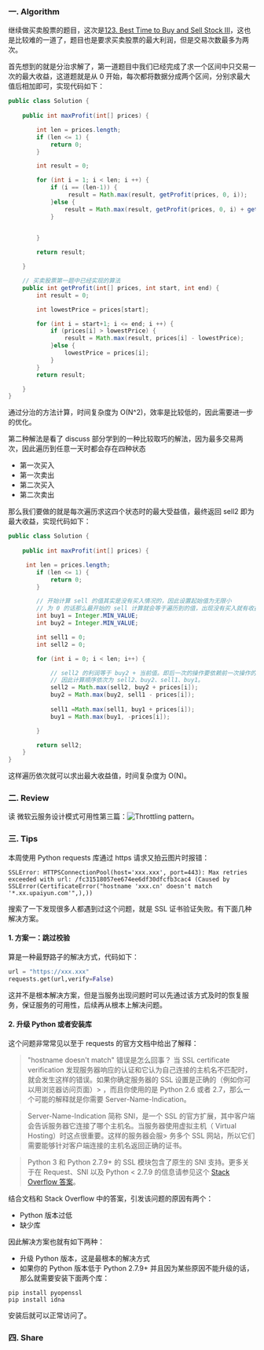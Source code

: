 ### 一. Algorithm


继续做买卖股票的题目，这次是[123. Best Time to Buy and Sell Stock III](https://leetcode.com/problems/best-time-to-buy-and-sell-stock-iii/)，这也是比较难的一道了，题目也是要求买卖股票的最大利润，但是交易次数最多为两次。

首先想到的就是分治求解了，第一道题目中我们已经完成了求一个区间中只交易一次的最大收益，这道题就是从 0 开始，每次都将数据分成两个区间，分别求最大值后相加即可，实现代码如下：

```Java
public class Solution {
    
    public int maxProfit(int[] prices) {

        int len = prices.length;
        if (len <= 1) {
            return 0;
        }

        int result = 0;

        for (int i = 1; i < len; i ++) {
            if (i == (len-1)) {
                 result = Math.max(result, getProfit(prices, 0, i));
            }else {
                result = Math.max(result, getProfit(prices, 0, i) + getProfit(prices, i+1, len-1));
            }
            

        }

        return result;

    }

    // 买卖股票第一题中已经实现的算法
    public int getProfit(int[] prices, int start, int end) {
        int result = 0;

        int lowestPrice = prices[start];

        for (int i = start+1; i <= end; i ++) {
            if (prices[i] > lowestPrice) {
                result = Math.max(result, prices[i] - lowestPrice);
            }else {
                lowestPrice = prices[i];
            }
        }
        return result;

    }
}
```

通过分治的方法计算，时间复杂度为 O(N^2)，效率是比较低的，因此需要进一步的优化。

第二种解法是看了 discuss 部分学到的一种比较取巧的解法，因为最多交易两次，因此遍历到任意一天时都会存在四种状态

- 第一次买入
- 第一次卖出
- 第二次买入
- 第二次卖出

那么我们要做的就是每次遍历求这四个状态时的最大受益值，最终返回 sell2 即为最大收益，实现代码如下：

```Java
public class Solution {
    
    public int maxProfit(int[] prices) {

     int len = prices.length;
        if (len <= 1) {
            return 0;
        }

        // 开始计算 sell 的值其实是没有买入情况的，因此设置起始值为无限小
        // 为 0 的话那么最开始的 sell 计算就会等于遍历到的值，出现没有买入就有收益的情况。
        int buy1 = Integer.MIN_VALUE;
        int buy2 = Integer.MIN_VALUE;

        int sell1 = 0;
        int sell2 = 0;

        for (int i = 0; i < len; i++) {

            // sell2 的利润等于 buy2 + 当前值。即后一次的操作要依赖前一次操作的值
            // 因此计算顺序依次为 sell2、buy2、sell1、buy1。
            sell2 = Math.max(sell2, buy2 + prices[i]);
            buy2 = Math.max(buy2, sell1 - prices[i]);
                
            sell1 =Math.max(sell1, buy1 + prices[i]);
            buy1 = Math.max(buy1, -prices[i]);

        }

        return sell2;
    }   
}
```

这样遍历依次就可以求出最大收益值，时间复杂度为 O(N)。

### 二. Review

读 微软云服务设计模式可用性第三篇：![Throttling pattern](https://docs.microsoft.com/en-us/azure/architecture/patterns/throttling)。
### 三. Tips

本周使用 Python requests 库通过 https 请求又拍云图片时报错：

```
SSLError: HTTPSConnectionPool(host='xxx.xxx', port=443): Max retries exceeded with url: /fc31518057ee674ee6df30dfcfb3cac4 (Caused by SSLError(CertificateError("hostname 'xxx.cn' doesn't match '*.xx.upaiyun.com'",),))
```

搜索了一下发现很多人都遇到过这个问题，就是 SSL 证书验证失败。有下面几种解决方案。

#### 1. 方案一：跳过校验

算是一种最野路子的解决方式，代码如下：

```Python
url = "https://xxx.xxx"
requests.get(url,verify=False)
```

这并不是根本解决方案，但是当服务出现问题时可以先通过该方式及时的恢复服务，保证服务的可用性，后续再从根本上解决问题。

#### 2. 升级 Python 或者安装库

这个问题非常常见以至于 requests 的官方文档中给出了解释：

> "hostname doesn't match" 错误是怎么回事？
> 当 SSL certificate verification 发现服务器响应的认证和它认为自己连接的主机名不匹配时，就会发生这样的错误。如果你确定服务器的 SSL 设置是正确的（例如你可以用浏览器访问页面）> ，而且你使用的是 Python 2.6 或者 2.7，那么一个可能的解释就是你需要 Server-Name-Indication。

> Server-Name-Indication 简称 SNI，是一个 SSL 的官方扩展，其中客户端会告诉服务器它连接了哪个主机名。当服务器使用虚拟主机（ Virtual Hosting）时这点很重要。这样的服务器会服> 务多个 SSL 网站，所以它们需要能够针对客户端连接的主机名返回正确的证书。

> Python 3 和 Python 2.7.9+ 的 SSL 模块包含了原生的 SNI 支持。更多关于在 Request、SNI 以及 Python < 2.7.9 的信息请参见这个 [Stack Overflow 答案](https://stackoverflow.com/questions/18578439/using-requests-with-tls-doesnt-give-sni-support/18579484#18579484)。

结合文档和 Stack Overflow 中的答案，引发该问题的原因有两个：

- Python 版本过低
- 缺少库

因此解决方案也就有如下两种：

- 升级 Python 版本，这是最根本的解决方式
- 如果你的 Python 版本低于 Python 2.7.9+ 并且因为某些原因不能升级的话，那么就需要安装下面两个库：

```
pip install pyopenssl
pip install idna
```

安装后就可以正常访问了。


### 四. Share